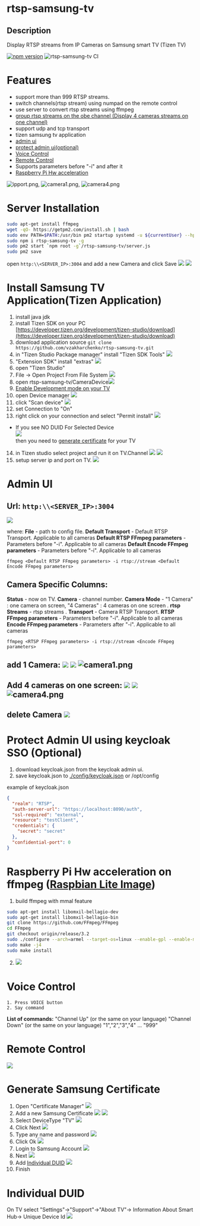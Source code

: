# rtsp-samsung-tv
## Description
Display  RTSP streams from IP Cameras on Samsung smart TV (Tizen TV)


[![npm version](https://badge.fury.io/js/rtsp-samsung-tv.svg)](https://badge.fury.io/js/rtsp-samsung-tv)
![rtsp-samsung-tv CI](https://github.com/vzakharchenko/rtsp-samsung-tv/workflows/rtsp-samsung-tv%20CI/badge.svg)

# Features
 - support more than 999 RTSP streams.
 - switch channels(rtsp stream) using numpad on the remote control
 - use server to convert rtsp streams using ffmpeg
 - [group rtsp streams on the obe channel (Display 4 cameras streams on one channel)](#add-4-cameras-on-one-screen---)
 - support udp and tcp transport
 - tizen samsung tv application
 - [admin ui](#admin-ui)
 - [protect admin ui(optional)](#protect-admin-ui-using-keycloak-sso-optional)
 - [Voice Control](#voice-control)
 - [Remote Control](#remote-control)
 -  Supports parameters before "-i" and after it
 - [Raspberry Pi Hw acceleration](#raspberry-pi-hw-acceleration-on-ffmpeg-raspbian-lite-image)


![ipport.png](/img/ipport.png), ![camera1.png](/img/camera1.png), ![camera4.png](/img/camera4.png)
# Server Installation
```bash
sudo apt-get install ffmpeg
wget -qO- https://getpm2.com/install.sh | bash
sudo env PATH=$PATH:/usr/bin pm2 startup systemd -u ${currentUser} --hp ${HOME}
sudo npm i rtsp-samsung-tv -g
sudo pm2 start `npm root -g`/rtsp-samsung-tv/server.js
sudo pm2 save
```
open ```http:\\<SERVER_IP>:3004``` and add a new  Camera and click Save ![](img/addnewCamera.png) ![](img/addedNewDevice.png)

# Install Samsung TV Application(Tizen Application)

1. install java jdk
2. install Tizen SDK on your PC [https://developer.tizen.org/development/tizen-studio/download](https://developer.tizen.org/development/tizen-studio/download)
3. download application source ```git clone https://github.com/vzakharchenko/rtsp-samsung-tv.git```
4. in "Tizen Studio Package manager" install  "Tizen SDK Tools" ![](img/TizenSDK.png)
5. "Extension SDK" install "extras" ![](img/InstallAll.png)
6. open "Tizen Studio"
7. File -> Open Project From File System ![](img/FileImport.png)
8. open rtsp-samsung-tv/CameraDevice![](img/importProject.png)
9. [Enable Development mode on your TV](https://developer.samsung.com/smarttv/develop/getting-started/using-sdk/tv-device.html)
10. open Device manager ![](img/deviceManager.png)
11. click "Scan device" ![](img/deviceManager2.png)
12. set Connection to "On"
13. right click on your connection and select "Permit install" ![](img/deviceManager3.png)
  - If you see NO DUID For Selected Device  
  ![](img/NoDUIDMessage.png)  
    then you need to [generate certificate](#generate-samsung-certificate) for your TV  
14. in Tizen studio select project and run it on TV.Channel ![](img/SelectDevice.jpeg) ![](img/RunAsTizenWeb.png)
15. setup server ip and port on TV. ![](/img/ipport.png)


# Admin UI
## **Url**:  ```http:\\<SERVER_IP>:3004```
![](/img/AdminUi.png)

where:
**File** -  path to config file.
**Default Transport** - Default RTSP Transport. Applicable to all cameras
**Default RTSP FFmpeg parameters** - Parameters before "-i". Applicable to all cameras
**Default Encode FFmpeg parameters** - Parameters before "-i". Applicable to all cameras
```
ffmpeg <Default RTSP FFmpeg parameters> -i rtsp://stream <Default Encode FFmpeg parameters>
```

## Camera Specific Columns:
**Status** - now on TV.
**Camera** - channel number.
**Camera Mode** - "1 Camera" : one camera on screen, "4 Cameras" : 4 cameras on one screen .
**rtsp Streams** - rtsp streams .
**Transport** - Camera RTSP Transport.
**RTSP FFmpeg parameters** - Parameters before "-i". Applicable to all cameras
**Encode FFmpeg parameters** - Parameters after "-i". Applicable to all cameras
```
ffmpeg <RTSP FFmpeg parameters> -i rtsp://stream <Encode FFmpeg parameters>
```

## **add 1 Camera**: ![](img/addnewCamera.png) ![](img/addedNewDevice.png) ![camera1.png](/img/camera1.png)
## **Add 4 cameras on one screen**: ![](img/add4Cameras.png) ![](img/added4Cameras.png) ![camera4.png](/img/camera4.png)
## **delete Camera** ![](img/deleteCamera.png)

# Protect Admin UI using keycloak SSO (Optional)
1. download keycloak.json from the keycloak admin ui.
2. save keycloak.json to [./config/keycloak.json](/config) or /opt/config

example of keycloak.json
```json
{
  "realm": "RTSP",
  "auth-server-url": "https://localhost:8090/auth",
  "ssl-required": "external",
  "resource": "testClient",
  "credentials": {
    "secret": "secret"
  },
  "confidential-port": 0
}
```
# Raspberry Pi Hw acceleration on ffmpeg ([Raspbian Lite Image](https://www.raspberrypi.org/downloads/raspberry-pi-os/))
1. build ffmpeg with mmal feature
```bash
sudo apt-get install libomxil-bellagio-dev
sudo apt-get install libomxil-bellagio-bin
git clone https://github.com/FFmpeg/FFmpeg
cd FFmpeg
git checkout origin/release/3.2
sudo ./configure --arch=armel --target-os=linux --enable-gpl --enable-mmal  --enable-omx --enable-omx-rpi --enable-nonfree
sudo make -j4
sudo make install
```
2. ![](/img/RaspberryPiHW.png)

# Voice Control
    1. Press VOICE button
    2. Say command
 **List of commands:**
 "Channel Up" (or the same on your language)
 "Channel Down" (or the same on your language)
 "1","2","3","4" ... "999"

# Remote Control

![](/img/RemoteControl.png)

# Generate Samsung Certificate

1. Open "Certificate Manager" ![](img/GenerateCertificate.png)
2. Add a new Samsung Certificate  ![](img/GenerateCertificate2.png) ![](img/GenerateCertificate3.png)
3. Select DeviceType "TV" ![](img/GenerateCertificate4.png)
4. Click Next ![](img/GenerateCertificate5.png)
4. Type any name and password ![](img/GenerateCertificate6.png)
5. Click Ok ![](img/GenerateCertificate7.png)
6. Login to Samsung Account ![](img/GenerateCertificate8.png)
7. Next ![](img/GenerateCertificate9.png)
8. Add [Individual DUID](#individual-duid) ![](img/GenerateCertificate10.png)
9. Finish

#  Individual DUID
 On TV select "Settings"->"Support"->"About TV"-> Information About Smart Hub-> Unique Device Id ![](img/TV_DUID2.png)
